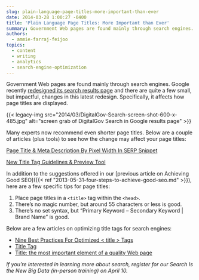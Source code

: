 ```yaml
---
slug: plain-language-page-titles-more-important-than-ever
date: 2014-03-28 1:00:27 -0400
title: 'Plain Language Page Titles: More Important than Ever'
summary: Government Web pages are found mainly through search engines. Google recently redesigned its search results page and there are quite a few small, but impactful, changes in this latest redesign. Specifically, it affects how page titles are displayed. Many experts now recommend even
authors:
  - ammie-farraj-feijoo
topics:
  - content
  - writing
  - analytics
  - search-engine-optimization
---
```


Government Web pages are found mainly through search engines. Google recently [redesigned its search results page](http://www.fastcodesign.com/3027704/how-googles-redesigned-search-results-augur-a-more-beautiful-web) and there are quite a few small, but impactful, changes in this latest redesign. Specifically, it affects how page titles are displayed. 

{{< legacy-img src="2014/03/DigitalGov-Search-screen-shot-600-x-485.jpg" alt="screen grab of DigitalGov Search in Google results page" >}}

Many experts now recommend even shorter page titles. Below are a couple of articles (plus tools) to see how the change may affect your page titles:

[Page Title & Meta Description By Pixel Width In SERP Snippet](http://www.screamingfrog.co.uk/page-title-meta-description-lengths-by-pixel-width/)

[New Title Tag Guidelines & Preview Tool](http://moz.com/blog/new-title-tag-guidelines-preview-tool)

In addition to the suggestions offered in our [previous article on Achieving Good SEO]({{< ref "2013-05-31-four-steps-to-achieve-good-seo.md" >}}), here are a few specific tips for page titles:

1. Place page titles in a <code>&lt;title&gt;</code> tag within the <code>&lt;head&gt;</code>. 
2. There’s no magic number, but around 55 characters or less is good. 
3. There’s no set syntax, but &#8220;Primary Keyword &#8211; Secondary Keyword | Brand Name&#8221; is good.

Below are a few articles on optimizing title tags for search engines: 

* <a href="http://searchengineland.com/nine-best-practices-for-optimized-title-tags-111979">Nine Best Practices For Optimized < title > Tags</a>
* <a href="http://moz.com/learn/seo/title-tag">Title Tag</a>
* <a href="http://www.w3.org/QA/Tips/good-titles">Title: the most important element of a quality Web page</a> 

_If you’re interested in learning more about search, register for our Search Is the New Big Data (in-person training) on April 10._ 

